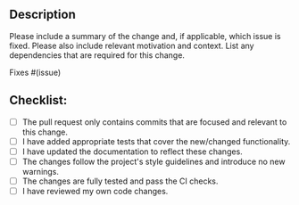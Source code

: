 <!--- This file has been generated from an external template. Please do not modify it directly. -->
<!--- Changes should be contributed to https://github.com/munich-quantum-toolkit/templates. -->

## Description

Please include a summary of the change and, if applicable, which issue is fixed.
Please also include relevant motivation and context.
List any dependencies that are required for this change.

Fixes #(issue) <!--- Replace `(issue)` with the issue number fixed by this pull request. If this PR does not fix an issue, please remove this line. -->

## Checklist:

<!---
This checklist serves as a reminder of a couple of things that ensure your pull request will be merged swiftly.
-->

- [ ] The pull request only contains commits that are focused and relevant to this change.
- [ ] I have added appropriate tests that cover the new/changed functionality.
- [ ] I have updated the documentation to reflect these changes.
- [ ] The changes follow the project's style guidelines and introduce no new warnings.
- [ ] The changes are fully tested and pass the CI checks.
- [ ] I have reviewed my own code changes.
